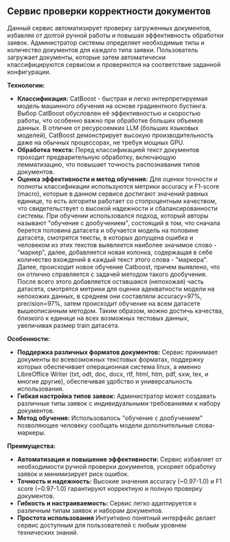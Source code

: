 ## Сервис проверки корректности документов

Данный сервис автоматизирует проверку загруженных документов, избавляя от долгой ручной работы и повышая эффективность обработки заявок. Администратор системы определяет необходимые типы и количество документов для каждого типа заявки. Пользователь загружает документы, которые затем автоматически классифицируются сервисом и проверяются на соответствие заданной конфигурации.

**Технологии:**

* **Классификация:** CatBoost - быстрая и легко интерпретируемая модель машинного обучения на основе градиентного бустинга. Выбор CatBoost обусловлен её эффективностью и скоростью работы, что особенно важно при обработке больших объемов данных. В отличие от ресурсоемких LLM (больших языковых моделей), CatBoost демонстрирует высокую производительность даже на обычных процессорах, не требуя мощных GPU.
* **Обработка текста:** Перед классификацией текст документов проходит предварительную обработку, включающую лемматизацию, что повышает точность распознавания типов документов.
* **Оценка эффективности и метод обучения:**  Для оценки точности и полноты классификации используются метрики accuracy и F1-score (macro), которые в данном сервисе достигают значений равных единице, то есть алгоритм работает со стопроцентным качеством, что свидетельствует о высокой надежности и сбалансированности системы. При обучении использовался подход, который авторы называют "обучение с дообучением", состоящий в том, что сначала берется половина датасета и обучается модель на половине датасета, смотрятся тексты, в которых допущена ошибка и человеком из этих текстов выявляется наиболее значимое слово - "маркер", далее, добавляется новая колонка, содержащая в себе количество вхождений в каждый текст этого слова - "маркера". Далее, происходит новое обучение Catboost, причем выявлено, что он отлично справляется с задачей методом такого дообучения. После всего этого добавляется оставшаяся (непохожая) часть датасета, смотрятся метрики для оценки адекватности модели на непохожих данных, в среднем они составляли accuracy=97%, precision=97%, затем происходит обучение на всем датасете вышеописанным методом. Таким образом, можно достичь качества, близкого к единице на всех возможных тестовых данных, увеличивая размер train датасета.

**Особенности:**

* **Поддержка различных форматов документов:** Сервис принимает документы во всевозможных текстовых форматах, поддержку которых обеспечивает операционная система linux, а именно LibreOffice Writer (txt, odt, doc, docx, rtf, html, htm, pdf, sxw, tex, и многие другие), обеспечивая удобство и универсальность использования.
* **Гибкая настройка типов заявок:** Администратор может создавать различные типы заявок с индивидуальными требованиями к набору документов.
* **Метод обучения:** Использовалось "обучение с дообучением" позволяющее человеку сообщать модели дополнительные слова-маркеры.

**Преимущества:**

* **Автоматизация и повышение эффективности:** Сервис избавляет от необходимости ручной проверки документов, ускоряет обработку заявок и минимизирует риск ошибок.
* **Точность и надежность:** Высокие значения accuracy (~0.97-1.0) и F1 score (~0.97-1.0) гарантируют корректную и полную проверку документов.
* **Гибкость и настраиваемость:** Сервис легко адаптируется к различным типам заявок и наборам документов. 
* **Простота использования** Интуитивно понятный интерфейс делает сервис доступным для пользователей с любым уровнем технических знаний.
